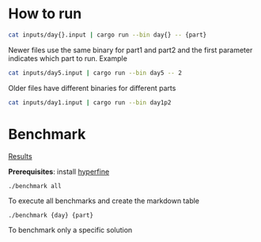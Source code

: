 # How to run

```bash
cat inputs/day{}.input | cargo run --bin day{} -- {part}
```

Newer files use the same binary for part1 and part2 and the first parameter indicates which part to run. Example

```bash
cat inputs/day5.input | cargo run --bin day5 -- 2
```

Older files have different binaries for different parts 

```bash
cat inputs/day1.input | cargo run --bin day1p2
```

# Benchmark

[Results](results.md)

**Prerequisites**: install [hyperfine](https://github.com/sharkdp/hyperfine)

```
./benchmark all
```

To execute all benchmarks and create the markdown table

```
./benchmark {day} {part}
```

To benchmark only a specific solution
